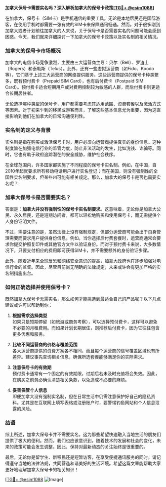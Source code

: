 **加拿大保号卡需要实名吗？深入解析加拿大的保号卡政策[[TG💪+ @esim1088](https://t.me/s/esim1088)]**

在加拿大，保号卡（SIM卡）是手机通信的重要工具。无论是本地居民还是国际游客，在使用手机时都需要一张有效的SIM卡来保障通讯畅通。然而，对于很多刚到加拿大或者计划前往加拿大的人来说，关于保号卡是否需要实名的问题可能会感到困惑。今天，我们就来详细探讨一下加拿大的保号卡政策以及实名制的相关情况。

### 加拿大的保号卡市场概况

加拿大的电信市场竞争激烈，主要由三大运营商主导：贝尔（Bell）、罗渣士（Rogers）和泰勒斯（Telus）。此外，还有一些虚拟运营商（如Fido、Koodo等），它们基于上述三大运营商的网络提供服务。这些运营商提供的保号卡种类繁多，既有预付费卡（Prepaid SIM Card），也有后付费卡（Postpaid SIM Card）。预付费卡适合短期用户或对费用控制较为敏感的人群，而后付费卡则更适合长期居住者。

无论选择哪种类型的保号卡，用户都需要考虑其适用范围、资费套餐以及激活方式等因素。对于初来乍到的移民或游客而言，了解这些基本信息尤为重要，因为这直接影响到他们在加拿大的日常沟通便利性。

### 实名制的定义与背景

实名制是指在购买或激活保号卡时，用户必须向运营商提供真实的身份信息。这种制度旨在加强电信行业的监管力度，防止非法活动的发生，比如洗钱、诈骗等。同时，它也有助于政府追踪潜在的安全威胁，维护社会秩序。

在全球范围内，许多国家都实施了不同程度的保号卡实名制。例如，在中国，自2010年起就要求所有移动电话用户进行实名登记；而在美国，则没有强制性的全国性实名制要求，但某些州可能有相关规定。那么，加拿大的保号卡是否也需要实名呢？

### 加拿大保号卡是否需要实名？

答案是：**加拿大并没有强制性的保号卡实名制要求**。这意味着，无论你是加拿大公民、永久居民，还是短期访问者，都可以轻松地购买和使用保号卡，而无需提供个人身份证明文件。

不过，需要注意的是，虽然法律上没有强制规定，但部分运营商可能会出于自身管理需要而要求用户提供身份信息。例如，当你选择后付费套餐时，运营商通常会要求你提交护照复印件或其他官方文件以验证身份。而对于预付费卡来说，大多数情况下，只要支付相应的费用即可获得SIM卡，并不需要额外的身份验证步骤。

此外，随着近年来全球反恐和网络安全意识的提高，加拿大政府也在逐步加强对电信行业的监督。因此，尽管目前尚无明确的法律规定，未来或许会有更加严格的实名制措施出台。

### 如何正确选择并使用保号卡？

既然加拿大保号卡无需实名，那么如何才能挑选到最适合自己的产品呢？以下几点建议或许可以帮助到你：

1. **根据需求选择类型**  
   如果只是短期停留（如旅游或商务考察），可以选择预付费卡，这样可以避免不必要的月租费用。而如果计划长期居住，则推荐后付费卡，因为它往往包含更多优惠和服务。

2. **比较不同运营商的价格与覆盖范围**  
   各大运营商提供的资费方案各不相同，而且每个运营商的信号覆盖区域也有所差异。建议事先查询相关信息，确保所选套餐能够满足你的实际需求。

3. **注意保号卡的有效期**  
   预付费卡通常有一个固定的有效期限，过期后若未及时充值将会失效。因此，在购买之前务必确认清楚相关条款，以免造成不必要的麻烦。

4. **妥善保管个人信息**  
   即便加拿大没有强制实名制，但在日常生活中仍需注意保护好自己的隐私资料。尤其是在互联网上填写表格或注册账户时，要警惕钓鱼网站和个人信息泄露的风险。

### 结语

综上所述，加拿大保号卡并不需要实名，这为那些希望快速融入当地生活的朋友们提供了极大的便利。然而，我们也应该意识到，随着技术的发展和社会的变化，未来的政策可能会发生调整。因此，保持对最新动态的关注始终是很重要的。

最后，无论你是留学生、新移民还是短暂访客，在享受便捷通讯服务的同时，请记得遵守当地的法律法规，共同营造和谐美好的生活环境。希望这篇文章能帮助大家更好地理解加拿大保号卡的相关知识！

[[TG💪+ @esim1088](https://t.me/s/esim1088) ![Image](https://i.postimg.cc/4NQfJmqS/Snipaste-2025-05-13-00-14-12.png)]